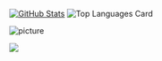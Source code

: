 [![GitHub Stats](https://github-readme-stats.vercel.app/api?username=vkatsuba&show_icons=true&theme=merko&include_all_commits=true)](https://github.com/anuraghazra/github-readme-stats)
![Top Languages Card](https://github-readme-stats.vercel.app/api/top-langs/?username=vkatsuba&theme=merko&layout=compact)


![picture](https://raw.githubusercontent.com/saadeghi/saadeghi/master/dino.gif)


<img
  src="https://cr-skills-chart-widget.azurewebsites.net/api/api?username=vkatsuba&skills=Erlang,CSS,JSON,JavaScript,Python,Shell,C&show-other-skills=true"
/>

<!--
**vkatsuba/vkatsuba** is a ✨ _special_ ✨ repository because its `README.md` (this file) appears on your GitHub profile.

Here are some ideas to get you started:

- 🔭 I’m currently working on ...
- 🌱 I’m currently learning ...
- 👯 I’m looking to collaborate on ...
- 🤔 I’m looking for help with ...
- 💬 Ask me about ...
- 📫 How to reach me: ...
- 😄 Pronouns: ...
- ⚡ Fun fact: ...
-->
